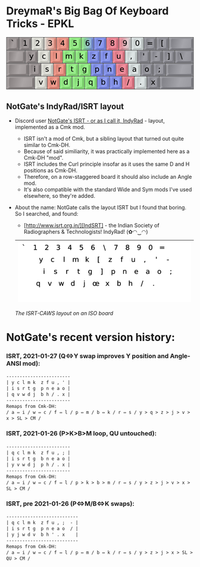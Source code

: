 DreymaR's Big Bag Of Keyboard Tricks - EPKL
===========================================

![EPKL help image for IndyRad-eD-CAS on an ANSI board](./Ind-eD_ANS_CurlAngleSym/Cmk-NotGate-ISRT_ANS-CAS_EPKL.png)
  
  
NotGate's IndyRad/ISRT layout
-----------------------------
- Discord user [NotGate's ISRT - or as I call it, IndyRad][NotGte] - layout, implemented as a Cmk mod.
    - ISRT isn't a mod of Cmk, but a sibling layout that turned out quite similar to Cmk-DH.
    - Because of said similiarity, it was practically implemented here as a Cmk-DH "mod".
    - ISRT includes the Curl principle insofar as it uses the same D and H positions as Cmk-DH.
    - Therefore, on a row-staggered board it should also include an Angle mod.
    - It's also compatible with the standard Wide and Sym mods I've used elsewhere, so they're added.
- About the name: NotGate calls the layout ISRT but I found that boring. So I searched, and found:
    - [http://www.isrt.org.in/][IndSRT] - the Indian Society of Radiographers & Technologists! IndyRad!  (✿◠‿◠)

	|![EPKL help image for IndyRad-eD-CAWS on an ISO board](./Ind-eD_ISO_CurlAWideSym/state0.png)|
	|-
	_The ISRT-CAWS layout on an ISO board_
  

NotGate's recent version history:
=================================
### ISRT, 2021-01-27 (Q⇔Y swap improves Y position and Angle-ANSI mod):
```
------------------------
| y c l m k  z f u , ' |
| i s r t g  p n e a o |
| q v w d j  b h / . x |
------------------------
Remaps from Cmk-DH:
/ a ⇔ i / w ⇔ c / f ⇔ l / p ⇔ m / b ⇔ k / r ⇔ s / y > q > z > j > v > x > SL > CM /
```

### ISRT, 2021-01-26 (P>K>B>M loop, QU untouched):
```
------------------------
| q c l m k  z f u , ; |
| i s r t g  b n e a o |
| y v w d j  p h / . x |
------------------------
Remaps from Cmk-DH:
/ a ⇔ i / w ⇔ c / f ⇔ l / p > k > b > m / r ⇔ s / y > z > j > v > x > SL > CM /
```

### ISRT, pre 2021-01-26 (P⇔M/B⇔K swaps):
```
---------------------------
| q c l m k  z f u , ;  - |
| i s r t g  p n e a o  / |
| y j w d v  b h ' . x    |
---------------------------
Remaps from Cmk-DH:
/ a ⇔ i / w ⇔ c / f ⇔ l / p ⇔ m / b ⇔ k / r ⇔ s / y > z > j > x > SL > QU > CM /
```

[NotGte]: https://notgate.github.io/layout/ (NotGate's layout page, home of the ISRT layout)
[IndSRT]: http://www.isrt.org.in/ (Indian Society of Radiographers & Technologists)
